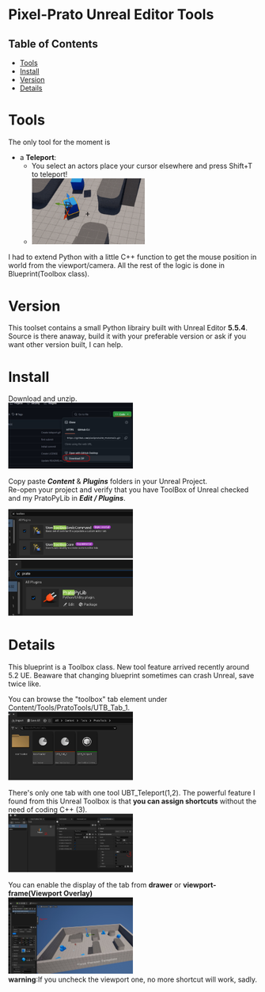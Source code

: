 # Pixel-Prato Unreal Editor Tools

## Table of Contents

- [Tools](#tools)
- [Install](#install)
- [Version](#version)
- [Details](#details)

# Tools
The only tool for the moment is
- a __Teleport__:
  - You select an actors place your cursor elsewhere and press Shift+T to teleport!
  - <img src="images/teleport.gif" alt="" width="50%">

I had to extend Python with a little C++ function to get the mouse position in world from the viewport/camera. All the rest of the logic is done in Blueprint(Toolbox class).

# Version

This toolset contains a small Python librairy built with Unreal Editor __5.5.4__.
Source is there anaway, build it with your preferable version or ask if you want other version built, I can help.

# Install

Download and unzip.
</br><img src="images/Screenshot_7.jpg" alt="" width="50%">

Copy paste __*Content*__ & __*Plugins*__ folders in your Unreal Project.</br>
Re-open your project and verify that you have ToolBox of Unreal checked and my PratoPyLib in __*Edit / Plugins*__.

<img src="images/Screenshot_1.jpg" alt="ToolBox" width="50%">

<img src="images/Screenshot_2.jpg" alt="PraotPyLib" width="50%">

# Details

This blueprint is a Toolbox class. New tool feature arrived recently around 5.2 UE. Beaware that changing blueprint sometimes can crash Unreal, save twice like. 

You can browse the "toolbox" tab element under Content/Tools/PratoTools/UTB_Tab_1.
</br><img src="images/Screenshot_4.jpg" alt="" width="50%">

There's only one tab with one tool UBT_Teleport(1,2).
The powerful feature I found from this Unreal Toolbox is that __you can assign shortcuts__ without the need of coding C++ (3).
</br><img src="images/Screenshot_6.jpg" alt="" width="50%">

You can enable the display of the tab from __drawer__ or __viewport-frame(Viewport Overlay)__
</br><img src="images/Screenshot_3.jpg" alt="" width="50%">
</br>__warning__:If you uncheck the viewport one, no more shortcut will work, sadly.


